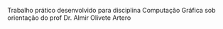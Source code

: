 Trabalho prático desenvolvido para disciplina Computação Gráfica sob orientação do prof Dr. Almir Olivete Artero 